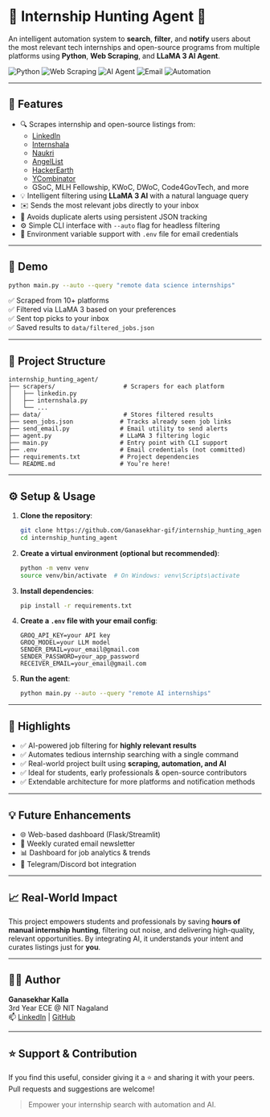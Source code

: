 # 🤖 Internship Hunting Agent 🚀

An intelligent automation system to **search**, **filter**, and **notify** users about the most relevant tech internships and open-source programs from multiple platforms using **Python**, **Web Scraping**, and **LLaMA 3 AI Agent**.  

![Python](https://img.shields.io/badge/Python-3.10+-blue?logo=python&logoColor=white)
![Web Scraping](https://img.shields.io/badge/Web%20Scraping-BeautifulSoup%20%7C%20Requests-yellowgreen)
![AI Agent](https://img.shields.io/badge/AI-Agent%20%7C%20LLaMA3-green)
![Email](https://img.shields.io/badge/Email-Alerts-orange)
![Automation](https://img.shields.io/badge/Automation-Cron%20%7C%20CLI-informational)

---

## 🧠 Features

- 🔍 Scrapes internship and open-source listings from:
  - [LinkedIn](https://www.linkedin.com)
  - [Internshala](https://internshala.com)
  - [Naukri](https://naukri.com)
  - [AngelList](https://angel.co)
  - [HackerEarth](https://hackerearth.com)
  - [YCombinator](https://www.ycombinator.com)
  - GSoC, MLH Fellowship, KWoC, DWoC, Code4GovTech, and more
- 💡 Intelligent filtering using **LLaMA 3 AI** with a natural language query
- ✉️ Sends the most relevant jobs directly to your inbox
- 🔁 Avoids duplicate alerts using persistent JSON tracking
- ⚙️ Simple CLI interface with `--auto` flag for headless filtering
- 🔐 Environment variable support with `.env` file for email credentials

---

## 📸 Demo

```bash
python main.py --auto --query "remote data science internships"
```

✅ Scraped from 10+ platforms  
✅ Filtered via LLaMA 3 based on your preferences  
✅ Sent top picks to your inbox  
✅ Saved results to `data/filtered_jobs.json`

---

## 📂 Project Structure

```
internship_hunting_agent/
├── scrapers/                   # Scrapers for each platform
│   ├── linkedin.py
│   ├── internshala.py
│   └── ...
├── data/                       # Stores filtered results
├── seen_jobs.json             # Tracks already seen job links
├── send_email.py              # Email utility to send alerts
├── agent.py                   # LLaMA 3 filtering logic
├── main.py                    # Entry point with CLI support
├── .env                       # Email credentials (not committed)
├── requirements.txt           # Project dependencies
└── README.md                  # You’re here!
```

---

## ⚙️ Setup & Usage

1. **Clone the repository**:
   ```bash
   git clone https://github.com/Ganasekhar-gif/internship_hunting_agent.git
   cd internship_hunting_agent
   ```

2. **Create a virtual environment (optional but recommended)**:
   ```bash
   python -m venv venv
   source venv/bin/activate  # On Windows: venv\Scripts\activate
   ```

3. **Install dependencies**:
   ```bash
   pip install -r requirements.txt
   ```

4. **Create a `.env` file with your email config**:
   ```env
   GROQ_API_KEY=your API key
   GROQ_MODEL=your LLM model
   SENDER_EMAIL=your_email@gmail.com
   SENDER_PASSWORD=your_app_password
   RECEIVER_EMAIL=your_email@gmail.com
   ```

5. **Run the agent**:
   ```bash
   python main.py --auto --query "remote AI internships"
   ```

---

## 🌟 Highlights

- ✅ AI-powered job filtering for **highly relevant results**
- ✅ Automates tedious internship searching with a single command
- ✅ Real-world project built using **scraping, automation, and AI**
- ✅ Ideal for students, early professionals & open-source contributors
- ✅ Extendable architecture for more platforms and notification methods

---

## 💡 Future Enhancements

- 🌐 Web-based dashboard (Flask/Streamlit)
- 📅 Weekly curated email newsletter
- 📊 Dashboard for job analytics & trends
- 🤖 Telegram/Discord bot integration

---

## 📈 Real-World Impact

This project empowers students and professionals by saving **hours of manual internship hunting**, filtering out noise, and delivering high-quality, relevant opportunities. By integrating AI, it understands your intent and curates listings just for **you**.

---

## 🙋‍♂️ Author

**Ganasekhar Kalla**  
3rd Year ECE @ NIT Nagaland  
📫 [LinkedIn](https://www.linkedin.com/in/ganasekhark) | [GitHub](https://github.com/Ganasekhar-gif)

---

## ⭐️ Support & Contribution

If you find this useful, consider giving it a ⭐️ and sharing it with your peers.  
Pull requests and suggestions are welcome!

> Empower your internship search with automation and AI.
